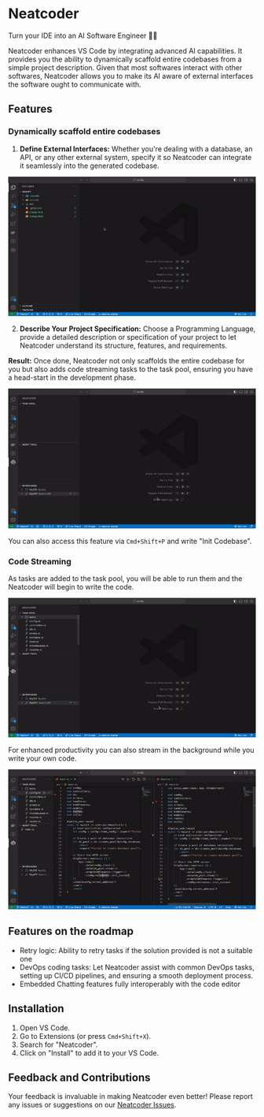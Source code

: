 # Neatcoder

Turn your IDE into an AI Software Engineer 🧞‍♂️

Neatcoder enhances VS Code by integrating advanced AI capabilities. It provides you the ability to dynamically scaffold entire codebases from a simple project description. Given that most softwares interact with other softwares, Neatcoder allows you to make its AI aware of external interfaces the software ought to communicate with.

## Features

### Dynamically scaffold entire codebases

1. **Define External Interfaces:** Whether you're dealing with a database, an API, or any other external system, specify it so Neatcoder can integrate it seamlessly into the generated codebase.

![Add Interfaces](assets/demos/interfaces.gif)

2. **Describe Your Project Specification:** Choose a Programming Language, provide a detailed description or specification of your project to let Neatcoder understand its structure, features, and requirements.

**Result:** Once done, Neatcoder not only scaffolds the entire codebase for you but also adds code streaming tasks to the task pool, ensuring you have a head-start in the development phase.

![Scaffold Project](assets/demos/scaffold.gif)

You can also access this feature via `Cmd+Shift+P` and write "Init Codebase".

### Code Streaming

As tasks are added to the task pool, you will be able to run them and the Neatcoder will begin to write the code.

![Streaming C0de](assets/demos/streaming.gif)

For enhanced productivity you can also stream in the background while you write your own code.

![Background Streaming](assets/demos/background_streaming.gif)

## Features on the roadmap

- Retry logic: Ability to retry tasks if the solution provided is not a suitable one
- DevOps coding tasks: Let Neatcoder assist with common DevOps tasks, setting up CI/CD pipelines, and ensuring a smooth deployment process.
- Embedded Chatting features fully interoperably with the code editor

## Installation

1. Open VS Code.
2. Go to Extensions (or press `Cmd+Shift+X`).
3. Search for "Neatcoder".
4. Click on "Install" to add it to your VS Code.

## Feedback and Contributions

Your feedback is invaluable in making Neatcoder even better! Please report any issues or suggestions on our [Neatcoder Issues](https://github.com/neatwork-ai/neatcoder-issues).

